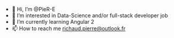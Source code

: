 - 👋 Hi, I’m @PieR-E
- 👀 I’m interested in Data-Science and/or full-stack developer job
- 🌱 I’m currently learning Angular 2
- 📫 How to reach me richaud.pierre@outlook.fr

<!---
PieR-E/PieR-E is a ✨ special ✨ repository because its `README.md` (this file) appears on your GitHub profile.
You can click the Preview link to take a look at your changes.
--->
